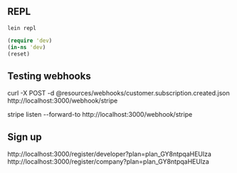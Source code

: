 ## REPL

```console
lein repl
```

```clojure
(require 'dev)
(in-ns 'dev)
(reset)
```

## Testing webhooks

curl -X POST -d @resources/webhooks/customer.subscription.created.json http://localhost:3000/webhook/stripe

stripe listen --forward-to http://localhost:3000/webhook/stripe

## Sign up

http://localhost:3000/register/developer?plan=plan_GY8ntpqaHEUlza
http://localhost:3000/register/company?plan=plan_GY8ntpqaHEUlza
